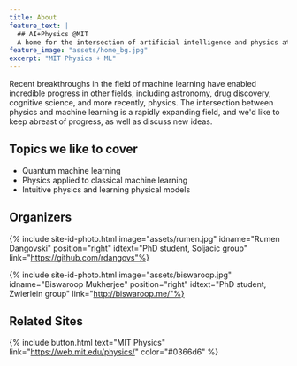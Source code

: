 ```yaml
---
title: About 
feature_text: |
  ## AI+Physics @MIT
  A home for the intersection of artificial intelligence and physics at MIT
feature_image: "assets/home_bg.jpg"
excerpt: "MIT Physics + ML"
---
```



Recent breakthroughs in the field of machine learning have enabled incredible progress in other fields, including astronomy, drug discovery, cognitive science, and more recently, physics. The intersection between physics and machine learning is a rapidly expanding field, and we'd like to keep abreast of progress, as well as discuss new ideas.

## Topics we like to cover

- Quantum machine learning 
- Physics applied to classical machine learning
- Intuitive physics and learning physical models
  
  

## Organizers

 

{% include site-id-photo.html image="assets/rumen.jpg" idname="Rumen Dangovski" position="right"  idtext="PhD student, Soljacic group" link="https://github.com/rdangovs"%}  

{% include site-id-photo.html image="assets/biswaroop.jpg" idname="Biswaroop Mukherjee" position="right"  idtext="PhD student, Zwierlein group" link="http://biswaroop.me/"%} 

## Related Sites

{% include button.html text="MIT Physics"  link="https://web.mit.edu/physics/" color="#0366d6" %} 

